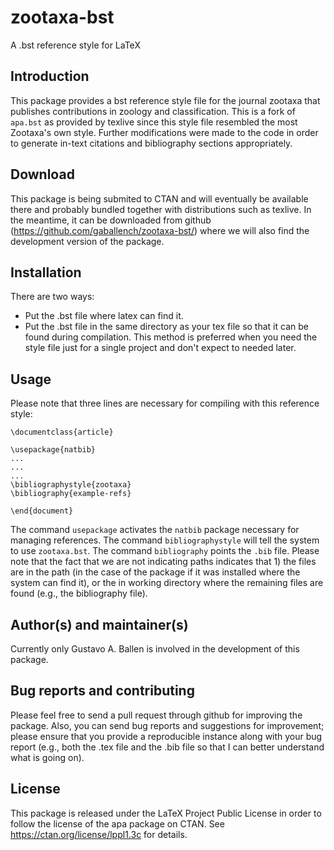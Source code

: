 # zootaxa-bst
A .bst reference style for LaTeX

## Introduction

This package provides a bst reference style file for the journal zootaxa that publishes contributions in zoology and classification. This is a fork of `apa.bst` as provided by texlive since this style file resembled the most Zootaxa's own style. Further modifications were made to the code in order to generate in-text citations and bibliography sections appropriately.

## Download

This package is being submited to CTAN and will eventually be available there and probably bundled together with distributions such as texlive. In the meantime, it can be downloaded from github (https://github.com/gaballench/zootaxa-bst/) where we will also find the development version of the package.

## Installation

There are two ways:

- Put the .bst file where latex can find it.
- Put the .bst file in the same directory as your tex file so that it can be found during compilation. This method is preferred when you need the style file just for a single project and don't expect to needed later.

## Usage

Please note that three lines are necessary for compiling with this reference style:

```
\documentclass{article}

\usepackage{natbib}
...
...
...
\bibliographystyle{zootaxa}
\bibliography{example-refs}

\end{document}
```

The command `usepackage` activates the `natbib` package necessary for managing references. The command `bibliographystyle` will tell the system to use `zootaxa.bst`. The command `bibliography` points the `.bib` file. Please note that the fact that we are not indicating paths indicates that 1) the files are in the path (in the case of the package if it was installed where the system can find it),  or the in working directory where the remaining files are found (e.g., the bibliography file). 

## Author(s) and maintainer(s)

Currently only Gustavo A. Ballen is involved in the development of this package.

## Bug reports and contributing

Please feel free to send a pull request through github for improving the package. Also, you can send bug reports and suggestions for improvement; please ensure that you provide a reproducible instance along with your bug report (e.g., both the .tex file and the .bib file so that I can better understand what is going on).

## License

This package is released under the LaTeX Project Public License in order to follow the license of the apa package on CTAN. See https://ctan.org/license/lppl1.3c for details. 
